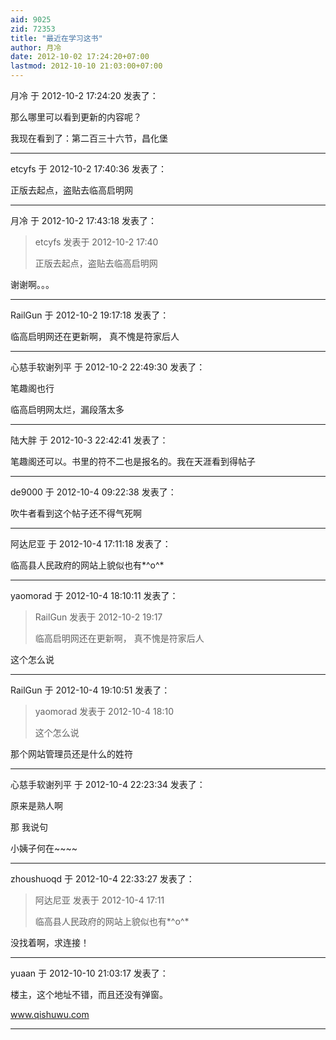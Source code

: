 ```yaml
---
aid: 9025
zid: 72353
title: "最近在学习这书"
author: 月冷
date: 2012-10-02 17:24:20+07:00
lastmod: 2012-10-10 21:03:00+07:00
---
```


月冷 于 2012-10-2 17:24:20 发表了：

那么哪里可以看到更新的内容呢？

我现在看到了：第二百三十六节，昌化堡

---

etcyfs 于 2012-10-2 17:40:36 发表了：

正版去起点，盗贴去临高启明网

---

月冷 于 2012-10-2 17:43:18 发表了：

> etcyfs 发表于 2012-10-2 17:40
>
> 正版去起点，盗贴去临高启明网

谢谢啊。。。

---

RailGun 于 2012-10-2 19:17:18 发表了：

临高启明网还在更新啊， 真不愧是符家后人

---

心慈手软谢列平 于 2012-10-2 22:49:30 发表了：

笔趣阁也行

临高启明网太烂，漏段落太多

---

陆大胖 于 2012-10-3 22:42:41 发表了：

笔趣阁还可以。书里的符不二也是报名的。我在天涯看到得帖子

---

de9000 于 2012-10-4 09:22:38 发表了：

吹牛者看到这个帖子还不得气死啊

---

阿达尼亚 于 2012-10-4 17:11:18 发表了：

临高县人民政府的网站上貌似也有*^o^*

---

yaomorad 于 2012-10-4 18:10:11 发表了：

> RailGun 发表于 2012-10-2 19:17
>
> 临高启明网还在更新啊， 真不愧是符家后人

这个怎么说

---

RailGun 于 2012-10-4 19:10:51 发表了：

> yaomorad 发表于 2012-10-4 18:10
>
> 这个怎么说

那个网站管理员还是什么的姓符

---

心慈手软谢列平 于 2012-10-4 22:23:34 发表了：

原来是熟人啊

那 我说句

小姨子何在~~~~

---

zhoushuoqd 于 2012-10-4 22:33:27 发表了：

> 阿达尼亚 发表于 2012-10-4 17:11
>
> 临高县人民政府的网站上貌似也有*^o^*

没找着啊，求连接！

---

yuaan 于 2012-10-10 21:03:17 发表了：

楼主，这个地址不错，而且还没有弹窗。

www.qishuwu.com

---
